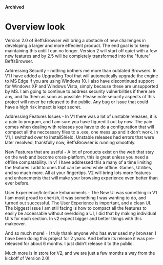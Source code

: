 **Archived**

# Overview look

Version 2.0 of BeffsBrowser will bring a obstacle of new challenges in developing a larger and more effecient product. The end goal is to keep maintaining this until I can no longer. Version 2 will start off quiet with a few new features and by 2.5 will be completely transformed into the "future" BeffsBrowser. 


Addressing Security - nothing bothers me more than outdated Browsers. In V1 I have added a Upgrading Tool that will automatically upgrade the engine to MS Edge if you are using Windows 10. I also have discontinued support for Windows XP  and Windows Vista, simply because these are unsupported by MS. I am going to continue to address security vulnerbilities if there are any, and fix them as soon as possible. Please note security aspects of this project will never be released to the public. Any bug or issue that could have a high risk impact is kept secret. 

Addressing Features Issues - In V1 there was a lot of unstable releases, it is a pain to program, and I am sure you have figured it out by now. The pain comes when dealing with releases you have to do a configuration that will compact all the neccessary files to a .exe, one mess up and it don't work. In V1, I switched over to InstallShield. Unstable releases had errors that were later resolved, thankfully now, BeffsBrowser is running smoothly. 

New Features that are useful - A lot of products exist on the web that stay on the web and become cross-platform, this is great unless you need a offline compatability. In v1 I have addressed this a many of a time limiting the features I add to ones that can be used while offline. Games, Utilities, and so much more. All at your fingertips. V2 will bring lots more features and enhancments that will make your browsing experience even better than ever before.

User Experience/Interface Enhancments - The New UI was something in V1 I am most proud to cherish, it was something I was wanting to do, and turned out successful. The User Experience is important, and a clean UI. The biggest issue I am still facing is how to compact all the features to easily be accessable without overdoing a UI, I did that by making individual UI's for each section. In v2 expect bigger and better things with this makeover. 

And so much more! - I truly thank anyone who has ever used my browser. I have been doing this project for 2 years. And before its release it was pre-released for about 6 months. I just didn't release it to the public. 

Much more is in store for V2, and we are just a few months a way from the kickoff of Version 2.0!
